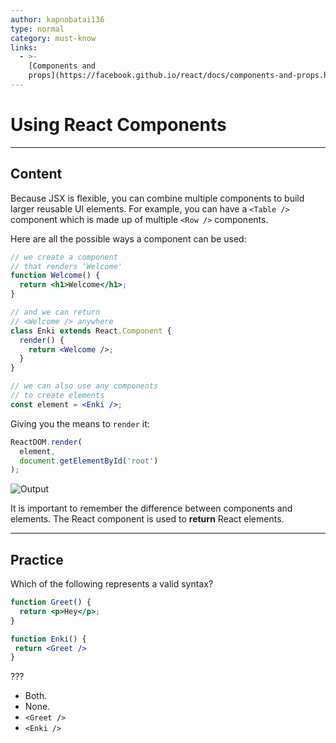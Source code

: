 ```yaml
---
author: kapnobatai136
type: normal
category: must-know
links:
  - >-
    [Components and
    props](https://facebook.github.io/react/docs/components-and-props.html){website}
---
```


# Using React Components


---

## Content

Because JSX is flexible, you can combine multiple components to build larger reusable UI elements. For example, you can have a `<Table />` component which is made up of multiple `<Row />` components.

Here are all the possible ways a component can be used:

```jsx
// we create a component 
// that renders 'Welcome'
function Welcome() {
  return <h1>Welcome</h1>;
}

// and we can return 
// <Welcome /> anywhere
class Enki extends React.Component {
  render() {
    return <Welcome />;
  }
}

// we can also use any components
// to create elements
const element = <Enki />;
```

Giving you the means to `render` it:

```jsx
ReactDOM.render(
  element,
  document.getElementById('root')
);
```

![Output](https://img.enkipro.com/84ccc39477c757f45fa88f897d4c2fc7.png)

It is important to remember the difference between components and elements. The React component is used to **return** React elements.


---

## Practice

Which of the following represents a valid syntax?

```jsx
function Greet() {
  return <p>Hey</p>;
}

function Enki() {
 return <Greet />
}
```

???

- Both.
- None.
- `<Greet />`
- `<Enki />`
